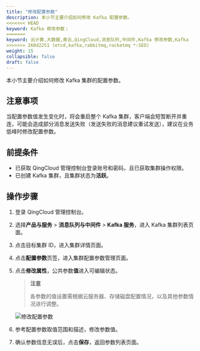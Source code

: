 ```yaml
---
title: "修改配置参数"
description: 本小节主要介绍如何修改 Kafka 配置参数。 
<<<<<<< HEAD
keyword: Kafka 修改参数；
=======
keyword: 云计算,大数据,青云,QingCloud,消息队列,中间件,Kafka 修改参数,Kafka
>>>>>>> 260d2251 (etcd,kafka,rabbitmq,rocketmq *:SEO)
weight: 15
collapsible: false
draft: false
---
```


本小节主要介绍如何修改 Kafka 集群的配置参数。

## 注意事项

当配置参数值发生变化时，将会重启整个 Kafka 集群，客户端会短暂断开并重连，可能会造成部分消息发送失败（发送失败的消息建议重试发送），建议在业务低峰时修改配置参数。 

## 前提条件

- 已获取 QingCloud 管理控制台登录账号和密码，且已获取集群操作权限。
- 已创建 Kafka 集群，且集群状态为**活跃**。

## 操作步骤

1. 登录 QingCloud 管理控制台。
2. 选择**产品与服务** > **消息队列与中间件** > **Kafka 服务**，进入 Kafka 集群列表页面。
3. 点击目标集群 ID，进入集群详情页面。
4. 点击**配置参数**页签，进入集群配置参数管理页面。
5. 点击**修改属性**，公共参数**值**进入可编辑状态。

   > **注意**
   > 
   > 各参数的值设置需根据云服务器、存储磁盘配置情况，以及其他参数情况进行调整。
   
   ![修改配置参数](../../../_images/modify_para.png)

6.  参考配置参数取值范围和描述，修改参数值。
7.  确认参数信息无误后，点击**保存**，返回参数列表页面。

